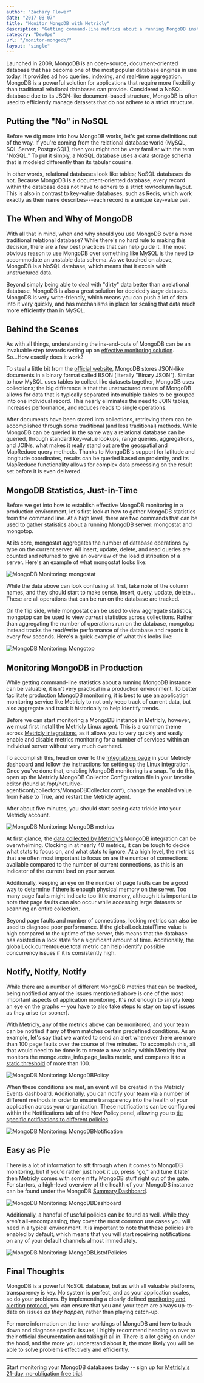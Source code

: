 ```yaml
---
author: "Zachary Flower"
date: "2017-08-07"
title: "Monitor MongoDB with Metricly"
description: "Getting command-line metrics about a running MongoDB instance is valuable, but it isn't practical in production. See how to implement better monitoring!"
category: "DevOps"
url: "/monitor-mongodb/"
layout: "single"
---
```

Launched in 2009, MongoDB is an open-source, document-oriented database that has become one of the most popular database engines in use today. It provides ad hoc queries, indexing, and real-time aggregation. MongoDB is a powerful solution for applications that require more flexibility than traditional relational databases can provide. Considered a NoSQL database due to its JSON-like document-based structure, MongoDB is often used to efficiently manage datasets that do not adhere to a strict structure.

Putting the "No" in NoSQL
-------------------------

Before we dig more into how MongoDB works, let's get some definitions out of the way. If you're coming from the relational database world (MySQL, SQL Server, PostgreSQL), then you might not be very familiar with the term "NoSQL." To put it simply, a NoSQL database uses a data storage schema that is modeled differently than its tabular cousins.

In other words, relational databases look like tables; NoSQL databases do not. Because MongoDB is a document-oriented database, every record within the database does not have to adhere to a strict row/column layout. This is also in contrast to key-value databases, such as Redis, which work exactly as their name describes---each record is a unique key-value pair.

The When and Why of MongoDB
---------------------------

With all that in mind, when and why should you use MongoDB over a more traditional relational database? While there's no hard rule to making this decision, there are a few best practices that can help guide it. The most obvious reason to use MongoDB over something like MySQL is the need to accommodate an unstable data schema. As we touched on above, MongoDB is a NoSQL database, which means that it excels with unstructured data.

Beyond simply being able to deal with "dirty" data better than a relational database, MongoDB is also a great solution for decidedly *large* datasets. MongoDB is very write-friendly, which means you can push a lot of data into it very quickly, and has mechanisms in place for scaling that data much more efficiently than in MySQL.

Behind the Scenes
-----------------

As with all things, understanding the ins-and-outs of MongoDB can be an invaluable step towards setting up an [effective monitoring solution](/product). So...How exactly does it work?

To steal a little bit from the [official website](https://www.mongodb.com/mongodb-architecture), MongoDB stores JSON-like documents in a binary format called BSON (literally "Binary JSON"). Similar to how MySQL uses tables to collect like datasets together, MongoDB uses collections; the big difference is that the unstructured nature of MongoDB allows for data that is typically separated into multiple tables to be grouped into one individual record. This nearly eliminates the need to JOIN tables, increases performance, and reduces reads to single operations.

After documents have been stored into collections, retrieving them can be accomplished through some traditional (and less traditional) methods. While MongoDB can be queried in the same way a relational database can be queried, through standard key-value lookups, range queries, aggregations, and JOINs, what makes it really stand out are the geospatial and MapReduce query methods. Thanks to MongoDB's support for latitude and longitude coordinates, results can be queried based on proximity, and its MapReduce functionality allows for complex data processing on the result set before it is even delivered.

MongoDB Statistics, Just-in-Time
--------------------------------

Before we get into how to establish effective MongoDB monitoring in a production environment, let's first look at how to gather MongoDB statistics from the command line. At a high level, there are two commands that can be used to gather statistics about a running MongoDB server: mongostat and mongotop.

At its core, mongostat aggregates the number of database operations by type on the current server. All insert, update, delete, and read queries are counted and returned to give an overview of the load distribution of a server. Here's an example of what mongostat looks like:

![MongoDB Monitoring: mongostat](https://s3-us-west-2.amazonaws.com/com-netuitive-app-usw2-public/wp-content/uploads/2017/08/Mongostat-1024x38.png)

While the data above can look confusing at first, take note of the column names, and they should start to make sense. Insert, query, update, delete... These are all operations that can be run on the database are tracked.

On the flip side, while mongostat can be used to view aggregate statistics, mongotop can be used to view *current* statistics across collections. Rather than aggregating the number of operations run on the database, mongotop instead tracks the read/write performance of the database and reports it every few seconds. Here's a quick example of what this looks like:

![MongoDB Monitoring: Mongotop](https://s3-us-west-2.amazonaws.com/com-netuitive-app-usw2-public/wp-content/uploads/2017/08/Mongotop.png)

Monitoring MongoDB in Production
--------------------------------

While getting command-line statistics about a running MongoDB instance can be valuable, it isn't very practical in a production environment. To better facilitate production MongoDB monitoring, it is best to use an application monitoring service like Metricly to not only keep track of current data, but also aggregate and track it historically to help identify trends.

Before we can start monitoring a MongoDB instance in Metricly, however, we must first install the Metricly Linux agent. This is a common theme across [Metricly integrations](https://docs.metricly.com/integrations/), as it allows you to very quickly and easily enable and disable metrics monitoring for a number of services within an individual server without very much overhead.

To accomplish this, head on over to the [Integrations page](https://docs.metricly.com/integrations/) in your Metricly dashboard and follow the instructions for setting up the Linux integration. Once you've done that, enabling MongoDB monitoring is a snap. To do this, open up the Metricly MongoDB Collector Configuration file in your favorite editor (found at /opt/netuitive-agent/conf/collectors/MongoDBCollector.conf), change the enabled value from False to True, and restart the Metricly agent.

After about five minutes, you should start seeing data trickle into your Metricly account.

![MongoDB Monitoring: MongoDB metrics](https://s3-us-west-2.amazonaws.com/com-netuitive-app-usw2-public/wp-content/uploads/2017/08/MongoDB-metrics-1024x964.png)

At first glance, the [data collected by Metricly's](/june-2017-release-highlights) MongoDB integration can be overwhelming. Clocking in at nearly 40 metrics, it can be tough to decide what stats to focus on, and what stats to ignore. At a high level, the metrics that are often most important to focus on are the number of connections available compared to the number of current connections, as this is an indicator of the current load on your server.

Additionally, keeping an eye on the number of page faults can be a good way to determine if there is enough physical memory on the server. Too many page faults might indicate too little memory, although it is important to note that page faults can also occur while accessing large datasets or scanning an entire collection.

Beyond page faults and number of connections, locking metrics can also be used to diagnose poor performance. If the globalLock.totalTime value is high compared to the uptime of the server, this means that the database has existed in a lock state for a significant amount of time. Additionally, the globalLock.currentqueue.total metric can help identify possible concurrency issues if it is consistently high.

Notify, Notify, Notify
----------------------

While there are a number of different MongoDB metrics that can be tracked, being notified of any of the issues mentioned above is one of the most important aspects of application monitoring. It's not enough to simply keep an eye on the graphs -- you have to also take steps to stay on top of issues as they arise (or sooner).

With Metricly, any of the metrics above can be monitored, and your team can be notified if any of them matches certain predefined conditions. As an example, let's say that we wanted to send an alert whenever there are more than 100 page faults over the course of five minutes. To accomplish this, all that would need to be done is to create a new policy within Metricly that monitors the mongo.extra_info.page_faults metric, and compares it to a [static threshold](/resources/whitepaper-static-thresholds) of more than 100.

![MongoDB Monitoring: MongoDBPolicy](https://s3-us-west-2.amazonaws.com/com-netuitive-app-usw2-public/wp-content/uploads/2017/08/MongoDBPolicy.png)

When these conditions are met, an event will be created in the Metricly Events dashboard. Additionally, you can notify your team via a number of different methods in order to ensure transparency into the health of your application across your organization. These notifications can be configured within the Notifications tab of the New Policy panel, allowing you to [tie specific notifications to different policies](/policy-page-upgrades).

![MongoDB Monitoring: MongoDBNotification](https://s3-us-west-2.amazonaws.com/com-netuitive-app-usw2-public/wp-content/uploads/2017/08/MongoDBNotification.png)

Easy as Pie
-----------

There is a lot of information to sift through when it comes to MongoDB monitoring, but if you'd rather just hook it up, press "go," and tune it later then Metricly comes with some nifty MongoDB stuff right out of the gate. For starters, a high-level overview of the health of your MongoDB instance can be found under the MongoDB [Summary Dashboard](/monitoring-dashboard-widget-layouts).

![MongoDB Monitoring: MongoDBDashboard](https://s3-us-west-2.amazonaws.com/com-netuitive-app-usw2-public/wp-content/uploads/2017/08/MongoDBDashboard-1024x593.png)

Additionally, a handful of useful policies can be found as well. While they aren't all-encompassing, they cover the most common use cases you will need in a typical environment. It is important to note that these policies are enabled by default, which means that you will start receiving notifications on any of your default channels almost immediately.

![MongoDB Monitoring: MongoDBListofPolicies](https://s3-us-west-2.amazonaws.com/com-netuitive-app-usw2-public/wp-content/uploads/2017/08/MongoDBListofPolicies.png)

Final Thoughts
--------------

MongoDB is a powerful NoSQL database, but as with all valuable platforms, transparency is key. No system is perfect, and as your application scales, so do your problems. By implementing a clearly defined [monitoring and alerting protocol](/alert-noise-blog), you can ensure that you and your team are always up-to-date on issues *as they happen*, rather than playing catch-up.

For more information on the inner workings of MongoDB and how to track down and diagnose specific issues, I highly recommend heading on over to their official documentation and taking it all in. There is a lot going on under the hood, and the more you understand about it, the more likely you will be able to solve problems effectively and efficiently.

* * * * *

Start monitoring your MongoDB databases today -- sign up for [Metricly's 21-day, no-obligation free trial](/signup).
